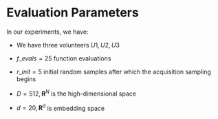 # Evaluation Parameters
In our experiments, we have:

- We have three volunteers $U1,U2,U3$

- $f\_{evals} = 25$ function evaluations

- $r\_{init} = 5$ initial random samples after which the acquisition sampling begins

- $D = 512, \mathbf{R}^N$ is the high-dimensional space

- $d = 20, \mathbf{R}^d$ is embedding space


    
